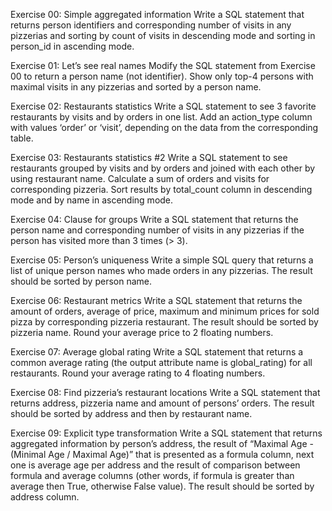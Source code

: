 Exercise 00: Simple aggregated information
Write a SQL statement that returns person identifiers and corresponding number of visits in any pizzerias and sorting by count of visits in descending mode and sorting in person\_id in ascending mode.

Exercise 01: Let’s see real names
Modify the SQL statement from Exercise 00 to return a person name (not identifier). Show only top-4 persons with maximal visits in any pizzerias and sorted by a person name.

Exercise 02: Restaurants statistics
Write a SQL statement to see 3 favorite restaurants by visits and by orders in one list. Add an action\_type column with values ‘order’ or ‘visit’, depending on the data from the corresponding table.

Exercise 03: Restaurants statistics #2
Write a SQL statement to see restaurants grouped by visits and by orders and joined with each other by using restaurant name. Calculate a sum of orders and visits for corresponding pizzeria. Sort results by total\_count column in descending mode and by name in ascending mode.

Exercise 04: Clause for groups
Write a SQL statement that returns the person name and corresponding number of visits in any pizzerias if the person has visited more than 3 times (> 3).

Exercise 05: Person’s uniqueness
Write a simple SQL query that returns a list of unique person names who made orders in any pizzerias. The result should be sorted by person name.

Exercise 06: Restaurant metrics
Write a SQL statement that returns the amount of orders, average of price, maximum and minimum prices for sold pizza by corresponding pizzeria restaurant. The result should be sorted by pizzeria name. Round your average price to 2 floating numbers.

Exercise 07: Average global rating
Write a SQL statement that returns a common average rating (the output attribute name is global\_rating) for all restaurants. Round your average rating to 4 floating numbers.

Exercise 08: Find pizzeria’s restaurant locations
Write a SQL statement that returns address, pizzeria name and amount of persons’ orders. The result should be sorted by address and then by restaurant name.

Exercise 09: Explicit type transformation
Write a SQL statement that returns aggregated information by person’s address, the result of “Maximal Age - (Minimal Age / Maximal Age)” that is presented as a formula column, next one is average age per address and the result of comparison between formula and average columns (other words, if formula is greater than average then True, otherwise False value). The result should be sorted by address column.